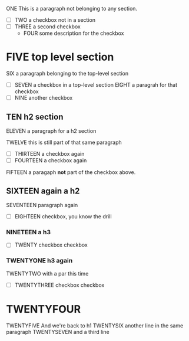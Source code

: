 ONE This is a paragraph not belonging to any section.

- [ ] TWO a checkbox not in a section
- [ ] THREE a second checkbox
  - FOUR some description for the checkbox

FIVE top level section
======================

SIX a paragraph belonging to the top-level section

- [ ] SEVEN a checkbox in a top-level section
  EIGHT a paragrah for that checkbox
- [ ] NINE another checkbox

TEN h2 section
--------------

ELEVEN a paragraph for a h2 section

TWELVE this is still part of that same paragraph

- [ ] THIRTEEN a checkbox again
- [ ] FOURTEEN a checkbox again

FIFTEEN a paragaph **not** part of the checkbox above.

SIXTEEN again a h2
------------------

SEVENTEEN paragraph again

- [ ] EIGHTEEN checkbox, you know the drill


### NINETEEN a h3

- [ ] TWENTY checkbox checkbox 

### TWENTYONE h3 again

TWENTYTWO with a par this time

- [ ] TWENTYTHREE checkbox checkbox 

# TWENTYFOUR

TWENTYFIVE And we're back to h1
TWENTYSIX another line in the same paragraph
TWENTYSEVEN and a third line
